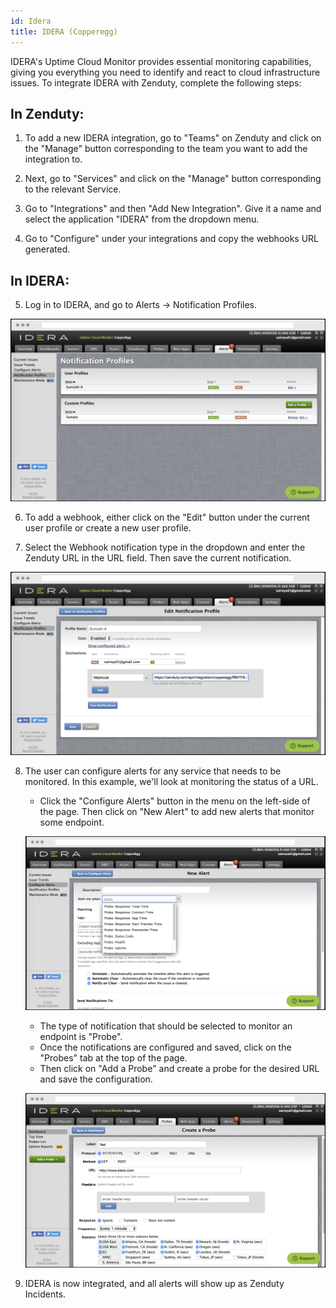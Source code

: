 ```yaml
---
id: Idera
title: IDERA (Copperegg)
---
```


IDERA's Uptime Cloud Monitor provides essential monitoring capabilities, giving you everything you need to identify and react to cloud infrastructure issues. To integrate IDERA with Zenduty, complete the following steps:

## In Zenduty:

1. To add a new IDERA integration, go to "Teams" on Zenduty and click on the "Manage" button corresponding to the team you want to add the integration to.

2. Next, go to "Services" and click on the "Manage" button corresponding to the relevant Service.

3. Go to "Integrations" and then "Add New Integration". Give it a name and select the application "IDERA" from the dropdown menu.

4. Go to "Configure" under your integrations and copy the webhooks URL generated.

## In IDERA:

5. Log in to IDERA, and go to Alerts -> Notification Profiles.

![](/img/Integrations/Idera/1.png)

6. To add a webhook, either click on the "Edit" button under the current user profile or create a new user profile.

7. Select the Webhook notification type in the dropdown and enter the Zenduty URL in the URL field. Then save the current notification.

![](/img/Integrations/Idera/2.png)

8. The user can configure alerts for any service that needs to be monitored. 
In this example, we'll look at monitoring the status of a URL.

	* Click the "Configure Alerts" button in the menu on the left-side of the page. Then click on "New Alert" to add new alerts that monitor some endpoint.

	![](/img/Integrations/Idera/3.png)

	* The type of notification that should be selected to monitor an endpoint is "Probe".
	* Once the notifications are configured and saved, click on the "Probes" tab at the top of the page.
	* Then click on "Add a Probe" and create a probe for the desired URL and save the configuration.

	![](/img/Integrations/Idera/4.png)

9. IDERA is now integrated, and all alerts will show up as Zenduty Incidents.